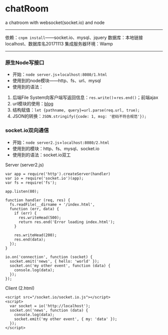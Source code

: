 # chatRoom
a chatroom with websocket(socket.io) and node

---
依赖：`cnpm install`——socket.io、mysql、jquery
数据库：本地链接localhost、数据库名20171113
集成服务器环境：Wamp

---


### 原生Node写接口
- 开始：`node server.js`+`localhost:8080/1.html`
- 使用到的node模块——http、fs、url、mysql
- 使用到的语法：
1. 后端File System向客户端写返回信息：`res.write()`+`res.end()`；前端ajax
2. url模块的使用：[blog](http://blog.csdn.net/dick3741/article/details/78562013)
3. 结构赋值：`let {pathname, query}=url.parse(req.url, true);`
4. JSON的转换：`JSON.stringify({code: 1, msg: '密码不符合规范'});`

### socket.io双向通信
- 开始：`node server2.js`+`localhost:8080/2.html`
- 使用到的模块：http、fs、mysql、socket.io
- 使用到的语法：socket.io双工

Server (server2.js)
```
var app = require('http').createServer(handler)
var io = require('socket.io')(app);
var fs = require('fs');

app.listen(80);

function handler (req, res) {
  fs.readFile(__dirname + '/index.html',
  function (err, data) {
    if (err) {
      res.writeHead(500);
      return res.end('Error loading index.html');
    }

    res.writeHead(200);
    res.end(data);
  });
}

io.on('connection', function (socket) {
  socket.emit('news', { hello: 'world' });
  socket.on('my other event', function (data) {
    console.log(data);
  });
});
```
Client (2.html)
```
<script src="/socket.io/socket.io.js"></script>
<script>
  var socket = io('http://localhost');
  socket.on('news', function (data) {
    console.log(data);
    socket.emit('my other event', { my: 'data' });
  });
</script>
```
